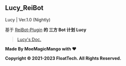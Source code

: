 ## Lucy_ReiBot

Lucy |  Ver.1.0 (Nightly)

基于 [ReiBot-Plugin](https://github.com/floattech/Lucy_reibot) **的 三方 Bot 计划 Lucy**

> [Lucy's Doc.](https://side-lucy.lemonkoi.one)

**Made By MoeMagicMango with ❤**

**Copyright © 2021-2023 FloatTech. All Rights Reserved.**

